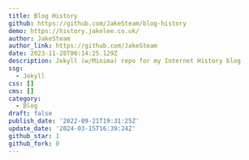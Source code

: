```yaml
---
title: Blog History
github: https://github.com/JakeSteam/blog-history
demo: https://history.jakelee.co.uk/
author: JakeSteam
author_link: https://github.com/JakeSteam
date: 2023-11-28T06:14:25.129Z
description: Jekyll (w/Minima) repo for my Internet History blog
ssg:
  - Jekyll
css: []
cms: []
category:
  - Blog
draft: false
publish_date: '2022-09-21T19:31:25Z'
update_date: '2024-03-15T16:39:24Z'
github_star: 1
github_fork: 0
---
```

